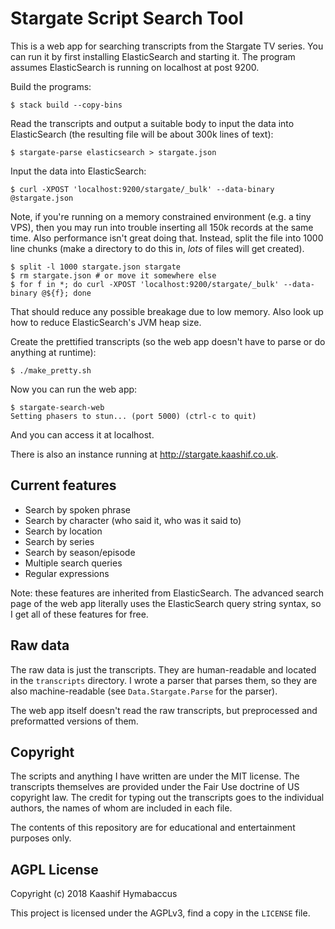 # Stargate Script Search Tool

This is a web app for searching transcripts from the Stargate TV
series. You can run it by first installing ElasticSearch and starting
it. The program assumes ElasticSearch is running on localhost at
post 9200.

Build the programs:

	$ stack build --copy-bins

Read the transcripts and output a suitable body to input the data into
ElasticSearch (the resulting file will be about 300k lines of text):

	$ stargate-parse elasticsearch > stargate.json

Input the data into ElasticSearch:

	$ curl -XPOST 'localhost:9200/stargate/_bulk' --data-binary @stargate.json

Note, if you're running on a memory constrained environment (e.g. a
tiny VPS), then you may run into trouble inserting all 150k records at
the same time. Also performance isn't great doing that. Instead, split
the file into 1000 line chunks (make a directory to do this in, _lots_
of files will get created).

	$ split -l 1000 stargate.json stargate
	$ rm stargate.json # or move it somewhere else
	$ for f in *; do curl -XPOST 'localhost:9200/stargate/_bulk' --data-binary @${f}; done

That should reduce any possible breakage due to low memory. Also look
up how to reduce ElasticSearch's JVM heap size.

Create the prettified transcripts (so the web app doesn't have to
parse or do anything at runtime):

	$ ./make_pretty.sh

Now you can run the web app:

	$ stargate-search-web
	Setting phasers to stun... (port 5000) (ctrl-c to quit)

And you can access it at localhost.

There is also an instance running at <http://stargate.kaashif.co.uk>.

## Current features

* Search by spoken phrase
* Search by character (who said it, who was it said to)
* Search by location
* Search by series
* Search by season/episode
* Multiple search queries
* Regular expressions

Note: these features are inherited from ElasticSearch. The advanced
search page of the web app literally uses the ElasticSearch query
string syntax, so I get all of these features for free.

## Raw data

The raw data is just the transcripts. They are human-readable and
located in the `transcripts` directory. I wrote a parser that parses
them, so they are also machine-readable (see `Data.Stargate.Parse` for
the parser).

The web app itself doesn't read the raw transcripts, but preprocessed
and preformatted versions of them.

## Copyright

The scripts and anything I have written are under the MIT license. The
transcripts themselves are provided under the Fair Use doctrine of US
copyright law. The credit for typing out the transcripts goes to the
individual authors, the names of whom are included in each file.

The contents of this repository are for educational and entertainment
purposes only.

## AGPL License
Copyright (c) 2018 Kaashif Hymabaccus

This project is licensed under the AGPLv3, find a copy in the
`LICENSE` file.
